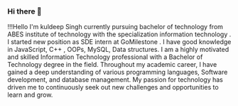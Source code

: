 ### Hi there 👋

<!--
**kuldeepzack/kuldeepzack** is a ✨ _special_ ✨ repository because its `README.md` (this file) appears on your GitHub profile.

Here are some ideas to get you started:

- 🔭 !!!Hello
I'm kuldeep Singh currently pursuing bachelor of technology from ABES institute of technology with the specialization information technology . I started new position as SDE intern at GoMilestone . I have good knowledge in JavaScript, C++ , OOPs, MySQL, Data structures.
 I am a highly motivated and skilled Information Technology professional with a Bachelor of Technology degree in the field. Throughout my academic career, I have gained a deep understanding of various programming languages, Software development, and database management. My passion for technology has driven me to continuously seek out new challenges and opportunities to learn and grow.
I’m currently working on ...
- 🌱 I’m currently learning ...
- 👯 I’m looking to collaborate on ...
- 🤔 I’m looking for help with ...
- 💬 Ask me about ...
- 📫 How to reach me: ...
- 😄 Pronouns: ...
- ⚡ Fun fact: ...
-->
!!!Hello
I'm kuldeep Singh currently pursuing bachelor of technology from ABES institute of technology with the specialization information technology . I started new position as SDE intern at GoMilestone . I have good knowledge in JavaScript, C++ , OOPs, MySQL, Data structures.
 I am a highly motivated and skilled Information Technology professional with a Bachelor of Technology degree in the field. Throughout my academic career, I have gained a deep understanding of various programming languages, Software development, and database management. My passion for technology has driven me to continuously seek out new challenges and opportunities to learn and grow.
